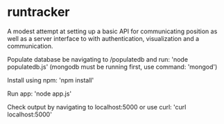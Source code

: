 runtracker
==========

A modest attempt at setting up a basic API for communicating position as well as a server interface to with authentication, visualization and a communication.

Populate database be navigating to /populatedb and run:
'node populatedb.js'
(mongodb must be running first, use command: 'mongod')

Install using npm:
'npm install'

Run app:
'node app.js'

Check output by navigating to localhost:5000 or use curl:
'curl localhost:5000'

